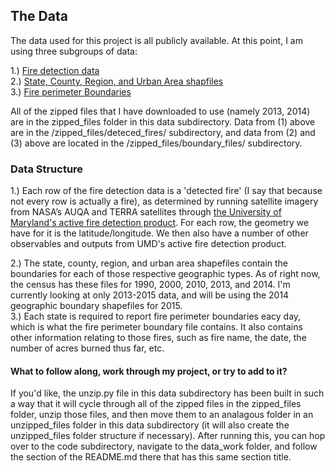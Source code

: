 ## The Data

The data used for this project is all publicly available. At this point, I am using three subgroups of data: 

1.) [Fire detection data](http://firemapper.sc.egov.usda.gov/gisdata.php)  
2.) [State, County, Region, and Urban Area shapfiles](https://www.census.gov/geo/maps-data/data/tiger-cart-boundary.html)  
3.) [Fire perimeter Boundaries](http://rmgsc.cr.usgs.gov/outgoing/GeoMAC/historic_fire_data/)  

All of the zipped files that I have downloaded to use (namely 2013, 2014) are in the zipped_files folder
in this data subdirectory. Data from (1) above are in the /zipped_files/deteced_fires/ subdirectory, and data from (2) and (3) above are located in the /zipped_files/boundary_files/ subdirectory. 

### Data Structure

1.) Each row of the fire detection data is a 'detected fire' (I say that because not every row is actually a fire), as determined by running satellite imagery from NASA’s AUQA and TERRA satellites through [the University of Maryland's active fire detection product](http://modis-fire.umd.edu/pages/ActiveFire.php). For each row, the geometry we have for it is the latitude/longitude. We then also have a number of other observables and outputs from UMD's active fire detection product. 

2.) The state, county, region, and urban area shapefiles contain the boundaries for each of those respective geographic types. As of right now, the census has these files for 1990, 2000, 2010, 2013, and 2014. I'm currently looking at only 2013-2015 data, and will be using the 2014 geographic boundary shapefiles for 2015.      
3.) Each state is required to report fire perimeter boundaries eacy day, which is what the fire perimeter boundary file contains. It also contains other information relating to those fires, such as fire name, the date, the number of acres burned thus far, etc. 

#### What to follow along, work through my project, or try to add to it?

If you'd like, the unzip.py file in this data subdirectory has been built in such a way that it will 
cycle through all of the zipped files in the zipped_files folder, unzip those files, and then move them to an analagous folder in an unzipped_files folder in this data subdirectory (it will also create the unzipped_files folder structure if necessary). After running this, you can hop over to the code subdirectory, navigate to the data_work folder, and follow the section of the README.md there that has this same section title. 